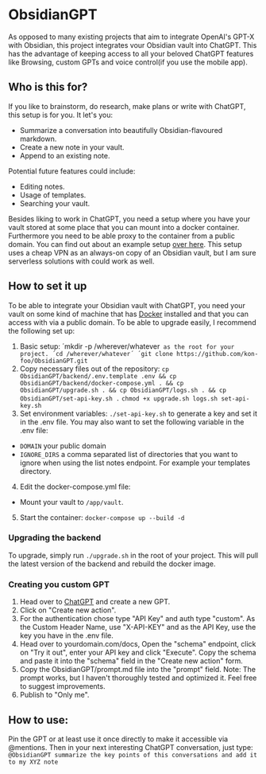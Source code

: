 # ObsidianGPT

As opposed to many existing projects that aim to integrate OpenAI's GPT-X with Obsidian, this project integrates vour Obsidian vault into ChatGPT. This has the advantage of keeping access to all your beloved ChatGPT features like Browsing, custom GPTs and voice control(if you use the mobile app).

## Who is this for?
If you like to brainstorm, do research, make plans or write with ChatGPT, this setup is for you. It let's you:
- Summarize a conversation into beautifully Obsidian-flavoured markdown. 
- Create a new note in your vault.
- Append to an existing note.

Potential future features could include:
- Editing notes.
- Usage of templates.
- Searching your vault.

Besides liking to work in ChatGPT, you need a setup where you have your vault stored at some place that you can mount into a docker container. Furthermore you need to be able proxy to the container from a public domain. You can find out about an example setup [over here](). This setup uses a cheap VPN as an always-on copy of an Obsidian vault, but I am sure serverless solutions with could work as well.

## How to set it up
To be able to integrate your Obsidian vault with ChatGPT, you need your vault on some kind of machine that has [Docker](https://www.docker.com) installed and that you can access with via a public domain. To be able to upgrade easily, I recommend the following set up:

1. Basic setup:
´mkdir -p /wherever/whatever` as the root for your project.
´cd /wherever/whatever´
´git clone https://github.com/kon-foo/ObsidianGPT.git`
2. Copy necessary files out of the repository:
`cp ObsidianGPT/backend/.env.template .env && cp ObsidianGPT/backend/docker-compose.yml . && cp ObsidianGPT/upgrade.sh . && cp ObsidianGPT/logs.sh . && cp ObsidianGPT/set-api-key.sh .`
`chmod +x upgrade.sh logs.sh set-api-key.sh`
3. Set environment variables:
`./set-api-key.sh` to generate a key and set it in the .env file.
You may also want to set the following variable in the .env file:
- `DOMAIN` your public domain
- `IGNORE_DIRS` a comma separated list of directories that you want to ignore when using the list notes endpoint. For example your templates directory.
4. Edit the docker-compose.yml file:
- Mount your vault to `/app/vault`.
5. Start the container:
`docker-compose up --build -d`

### Upgrading the backend
To upgrade, simply run `./upgrade.sh` in the root of your project. This will pull the latest version of the backend and rebuild the docker image.

### Creating you custom GPT
1. Head over to [ChatGPT](https://chat.openai.com/) and create a new GPT. 
2. Click on "Create new action".
3. For the authentication chose type "API Key" and auth type "custom". As the Custom Header Name, use "X-API-KEY" and as the API Key, use the key you have in the .env file.
4. Head over to yourdomain.com/docs, Open the "schema" endpoint, click on "Try it out", enter your API key and click "Execute". Copy the schema and paste it into the "schema" field in the "Create new action" form.
5. Copy the ObsidianGPT/prompt.md file into the "prompt" field. Note: The prompt works, but I haven't thoroughly tested and optimized it. Feel free to suggest improvements.
6. Publish to "Only me".

## How to use:
Pin the GPT or at least use it once directly to make it accessible via @mentions. Then in your next interesting ChatGPT conversation, just type: `@ObsidianGPT summarize the key points of this conversations and add it to my XYZ note` 